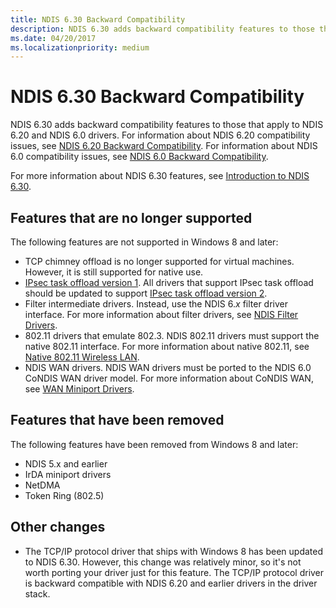 ```yaml
---
title: NDIS 6.30 Backward Compatibility
description: NDIS 6.30 adds backward compatibility features to those that apply to NDIS 6.20 and NDIS 6.0 drivers.
ms.date: 04/20/2017
ms.localizationpriority: medium
---
```


# NDIS 6.30 Backward Compatibility


NDIS 6.30 adds backward compatibility features to those that apply to NDIS 6.20 and NDIS 6.0 drivers. For information about NDIS 6.20 compatibility issues, see [NDIS 6.20 Backward Compatibility](ndis-6-20-backward-compatibility.md). For information about NDIS 6.0 compatibility issues, see [NDIS 6.0 Backward Compatibility](/previous-versions/windows/hardware/network/ndis-6-0-backward-compatibility).

For more information about NDIS 6.30 features, see [Introduction to NDIS 6.30](introduction-to-ndis-6-30.md).

## Features that are no longer supported


The following features are not supported in Windows 8 and later:

-   TCP chimney offload is no longer supported for virtual machines. However, it is still supported for native use.
-   [IPsec task offload version 1](background-reading-on-ipsec.md). All drivers that support IPsec task offload should be updated to support [IPsec task offload version 2](./introduction-to-ipsec-offload-version-2.md).
-   Filter intermediate drivers. Instead, use the NDIS 6.*x* filter driver interface. For more information about filter drivers, see [NDIS Filter Drivers](ndis-filter-drivers.md).
-   802.11 drivers that emulate 802.3. NDIS 802.11 drivers must support the native 802.11 interface. For more information about native 802.11, see [Native 802.11 Wireless LAN](/previous-versions/windows/hardware/wireless/ff560689(v=vs.85)).
-   NDIS WAN drivers. NDIS WAN drivers must be ported to the NDIS 6.0 CoNDIS WAN driver model. For more information about CoNDIS WAN, see [WAN Miniport Drivers](wan-miniport-drivers.md).

## Features that have been removed


The following features have been removed from Windows 8 and later:

-   NDIS 5.x and earlier
-   IrDA miniport drivers
-   NetDMA
-   Token Ring (802.5)

## Other changes


-   The TCP/IP protocol driver that ships with Windows 8 has been updated to NDIS 6.30. However, this change was relatively minor, so it's not worth porting your driver just for this feature. The TCP/IP protocol driver is backward compatible with NDIS 6.20 and earlier drivers in the driver stack.

 

